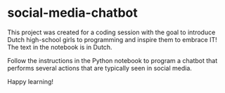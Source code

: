 # social-media-chatbot

This project was created for a coding session with the goal to introduce Dutch high-school girls to programming and inspire them to embrace IT!
The text in the notebook is in Dutch.

Follow the instructions in the Python notebook to program a chatbot that performs several actions that are typically seen in social media.

Happy learning!

